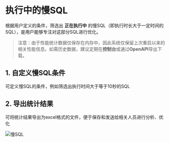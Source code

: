 # 执行中的慢SQL
根据用户定义的条件，筛选出 **正在执行中** 的慢SQL（即执行时长大于一定时间的SQL），是用户能够专注对这部分SQL进行优化。


>注意：由于性能统计数据仅保存在内存中，因此系统仅保留上次重启以来的相关性能信息。如需历史数据，建议定期在**控制台**或通过**OpenAPI**导出下载。

## 1. 自定义慢SQL条件
可定义慢SQL的条件，例如筛选出执行时间大于等于10秒的SQL

## 2. 导出统计结果
可将统计结果导出为excel格式的文件，便于保存和发送给相关人员进行分析、优化

![慢SQL](../../../../../image/RDS/Active-Slow-SQL-1.png)
